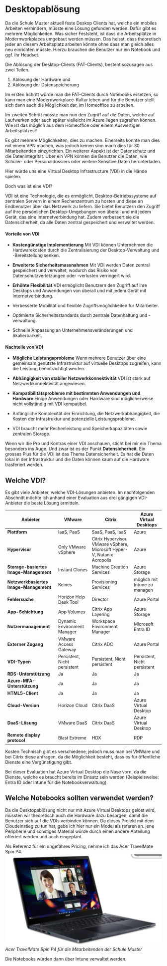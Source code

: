 # Desktopablösung

Da die Schule Muster aktuell feste Deskop Clients hat, welche ein mobiles Arbeiten verhindern, müsste eine Lösung gefunden werden. 
Dafür gibt es mehrere Möglichkeiten. 
Was sicher Feststeht, ist dass die Arbeitsplätze in Modernworkplaces umgebaut werden müssen. Das heisst, dass theoretisch jeder an diesem Arbeitsplatz arbeiten könnte ohne dass man gleich alles neu einrichten müsste. 
Hierzu brauchen die Benutzer nur ein Notebook und ggf. ihr Headset. 

Die Ablösung der Desktop-Clients (FAT-Clients), besteht sozusagen aus zwei Teilen. 

1. Ablösung der Hardware
und
1. Ablösung der Datenspeicherung

Im ersten Schritt würde man die FAT-Clients durch Notebooks ersetzen, so kann man eine Modernworkplace-Kultur leben und für die Benutzer stellt sich dann auch die Möglichkeit dar, im Homeoffice zu arbeiten. 

Im zweiten Schritt müsste man nun den Zugriff auf die Daten, welche auf Laufwerken oder auch später vielleicht im Azure liegen zugreifen können. Wie ist das möglich aus dem Homeoffice oder einem Auswertigen Arbeitsplatzes?

Es gibt mehrere Möglichkeiten, dies zu machen. 
Einerseits könnte man dies mit einem VPN machen, was jedoch keinen sinn mach dies für 30 Mitarbeitenden einzurichten. 
Ein weiterer Aspekt ist der Datenschutz und die Datenintegrität. 
Über ein VPN können die Benutzer die Daten, wie Schüler- oder Personaldossiers oder weitere Sensitive Daten herunterladen.

Hier würde uns eine Virtual Desktop Infrastructure (VDI) in die Hände spielen. 

Doch was ist eine VDI?

VDI ist eine Technologie, die es ermöglicht, Desktop-Betriebssysteme auf zentralen Servern in einem Rechenzentrum zu hosten und diese an Endbenutzer über das Netzwerk zu liefern. 
Sie bietet Benutzern den Zugriff auf ihre persönlichen Desktop-Umgebungen von überall und mit jedem Gerät, das eine Internetverbindung hat. Zudem verbessert sie die Datensicherheit, da alle Daten zentral gespeichert und verwaltet werden.

#### Vorteile von VDI

- **Kostengünstige Implementierung**
  Mit VDI können Unternehmen die Hardwarekosten durch die Zentralisierung der Desktop-Verwaltung und -Bereitstellung senken.

- **Erweiterte Sicherheitsmassnahmen**
  Mit VDI werden Daten zentral gespeichert und verwaltet, wodurch das Risiko von Datenschutzverletzungen oder -verlusten verringert wird.

- **Erhöhte Flexibilität**
  VDI ermöglicht Benutzern den Zugriff auf ihre Desktops und Anwendungen von überall und mit jedem Gerät mit Internetverbindung.

- Verbesserte Mobilität und flexible Zugriffsmöglichkeiten für Mitarbeiter.

- Optimierte Sicherheitsstandards durch zentrale Datenhaltung und -verwaltung.

- Schnelle Anpassung an Unternehmensveränderungen und Skalierbarkeit.

#### Nachteile von VDI

- **Mögliche Leistungsprobleme**
  Wenn mehrere Benutzer über eine gemeinsam genutzte Infrastruktur auf virtuelle Desktops zugreifen, kann die Leistung beeinträchtigt werden.

- **Abhängigkeit von stabiler Netzwerkkonnektivität**
  VDI ist stark auf Netzwerkkonnektivität angewiesen.

- **Kompatibilitätsprobleme mit bestimmten Anwendungen und Hardware**
  Einige Anwendungen oder Hardware sind möglicherweise nicht vollständig mit VDI kompatibel.

- Anfängliche Komplexität der Einrichtung, die Netzwerkabhängigkeit, die Kosten der Infrastruktur und potenzielle Leistungsprobleme.

- VDI braucht mehr Rechenleistung und Speicherkapazitäten sowie zentralen Storage.

Wenn wir die Pro und Kontras einer VDI anschauen, sticht bei mir ein Thema besonders ins Auge.
Und zwar ist es der Punkt **Datensicherheit**. 
Ein grosses Plus für die VDI ist das Thema Datensicherheit. Es hat die Daten lokal in der Infrastruktur und die Daten können kaum auf die Hardware trasferiert werden.

## Welche VDI?

Es gibt viele Anbieter, welche VDI-Lösungen anbieten. 
Im nachfolgenden Abschnitt möchte ich anhand einer Evaluation aus drei gängigen VDI-Anbieter die beste Lösung ermitteln. 

| Anbieter                               | VMware                       | Citrix                                                                  | Azure Virtual Desktops        |
| -------------------------------------- | ---------------------------- | ----------------------------------------------------------------------- | ----------------------------- |
| **Plattform**                          | IaaS, PaaS                   | SaaS, PaaS, IaaS                                                        | Azure                         |
| **Hypervisor**                         | Only VMware vSphere          | Citrix Hypervisor, VMware vSphere, Microsoft Hyper-V, Nutanix Acropolis | Azure                         |
| **Storage-basiertes Image-Management** | Instant Clones               | Machine Creation Services                                               | Azure Storage                 |
| **Netzwerkbasiertes Image-Management** | Keines                       | Provisioning Services                                                   | möglich mit Intune zu managen |
| **Fehlersuche**                        | Horizon Help Desk Tool       | Director                                                                | Azure Portal                  |
| **App-Schichtung**                     | App Volumes                  | Citrix App Layering                                                     | Azure Storage                 |
| **Nutzermanagement**                   | Dynamic Environment Manager  | Workspace Environment Manager                                           | Microsoft Entra ID            |
| **Externer Zugang**                    | VMware Access Gateway        | Citrix ADC                                                              | Azure Portal                  |
| **VDI-Typen**                          | Persistent, Nicht persistent | Persistent, Nicht persistent                                            | Persistent, Nicht persistent  |
| **RDS-Unterstützung**                  | Ja                           | Ja                                                                      | Ja                            |
| **Azure-MFA-Unterstützung**            | Ja                           | Ja                                                                      | Ja                            |
| **HTML5-Client**                       | Ja                           | Ja                                                                      | Ja                            |
| **Cloud-Version**                      | Horizon Cloud                | Citrix DaaS                                                             | Azure Virtual Desktop         |
| **DaaS-Lösung**                        | VMware DaaS                  | Citrix DaaS                                                             | Azure Virtual Desktop         |
| **Remote display protocol**            | Blast Extreme                | HDX                                                                     | RDP                           |
Kosten Technisch gibt es verschiedene, jedoch muss man bei VMWare und bei Citrix diese anfragen, da die Möglichkeit besteht, dass es für öffentliche Dienste eine Vergünstigung gibt. 

Bei dieser Evaluation hat Azure Virtual Desktop die Nase vorn, da die Dienste, welche es braucht bereits im Einsatz sein werden (Beispielsweise: Entra ID oder Intune für die Notebookverwaltung). 

## Welche Notebooks sollten verwendet werden?

Da die Desktopablösung nicht nur mit Azure Virtual Desktops gelöst wird, müssten wir theoretisch auch die Hardware dazu besorgen, damit die Benutzer sich auf die VDIs verbinden können. 
Da dieses Projekt mit dem Cloudeinstieg zu tun hat, gebe ich hier nur ein Model als referen an. jene Peripherie und sonstiges Material würde durch einen andere Abteilung offeriert werden und auch eingeplant. 

Als Referenz für ein ungefähres Pricing, nehme ich das Acer TravelMate Spin P4.
![Acer Notebook](./Images/Acer_TMSPP4.png)
*Acer TravelMate Spin P4 für die Mitarbeitenden der Schule Muster*

Die Notebooks würden dann über Intune verwaltet werden. 


